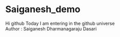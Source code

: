 # Saiganesh_demo
Hi github Today I am entering in the github universe
<br>
Author : Saiganesh Dharmanagaraju Dasari
